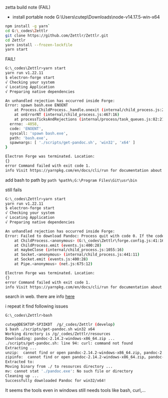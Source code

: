 zetta build note (FAIL)

- install portable node G:\Users\cutep\Downloads\node-v14.17.5-win-x64

```bash
npm install -g yarn`
cd G:\_codes\Zettlr
git clone https://github.com/Zettlr/Zettlr.git
cd Zettlr
yarn install --frozen-lockfile
yarn start
```

FAIL!

```bash
G:\_codes\Zettlr>yarn start
yarn run v1.22.11
$ electron-forge start
√ Checking your system
√ Locating Application
√ Preparing native dependencies

An unhandled rejection has occurred inside Forge:
Error: spawn bash.exe ENOENT
    at Process.ChildProcess._handle.onexit (internal/child_process.js:269:19)
    at onErrorNT (internal/child_process.js:467:16)
    at processTicksAndRejections (internal/process/task_queues.js:82:21) {
  errno: -4058,
  code: 'ENOENT',
  syscall: 'spawn bash.exe',
  path: 'bash.exe',
  spawnargs: [ './scripts/get-pandoc.sh', 'win32', 'x64' ]
}

Electron Forge was terminated. Location:
{}
error Command failed with exit code 1.
info Visit https://yarnpkg.com/en/docs/cli/run for documentation about this command.

```



add bash to path by `path %path%;G:\Program Files\Git\usr\bin`

still fails

```bash
G:\_codes\Zettlr>yarn start
yarn run v1.22.11
$ electron-forge start
√ Checking your system
√ Locating Application
√ Preparing native dependencies

An unhandled rejection has occurred inside Forge:
Error: Failed to download Pandoc: Process quit with code 0. If the code is 0, then there was error output.
    at ChildProcess.<anonymous> (G:\_codes\Zettlr\forge.config.js:41:16)
    at ChildProcess.emit (events.js:400:28)
    at maybeClose (internal/child_process.js:1055:16)
    at Socket.<anonymous> (internal/child_process.js:441:11)
    at Socket.emit (events.js:400:28)
    at Pipe.<anonymous> (net.js:675:12)

Electron Forge was terminated. Location:
{}
error Command failed with exit code 1.
info Visit https://yarnpkg.com/en/docs/cli/run for documentation about this command.
```



search in web. there are info [here](https://github.com/Zettlr/Zettlr/issues/1869)

i repeat it find following issues

```bash
G:\_codes\Zettlr>bash

cutep@DESKTOP-SP3IKDT  /g/_codes/Zettlr (develop)
$ bash ./scripts/get-pandoc.sh win32 x64
Working directory is /g/_codes/Zettlr/resources
Downloading: pandoc-2.14.2-windows-x86_64.zip ...
./scripts/get-pandoc.sh: line 94: curl: command not found
Extracting ...
unzip:  cannot find or open pandoc-2.14.2-windows-x86_64.zip, pandoc-2.14.2-windows-x86_64.zip.zip or pandoc-2.14.2-windows-x86_64.zip.ZIP.
zipinfo:  cannot find or open pandoc-2.14.2-windows-x86_64.zip, pandoc-2.14.2-windows-x86_64.zip.zip or pandoc-2.14.2-windows-x86_64.zip.ZIP.
Extracted to:
Moving binary from ./ to resources directory ...
mv: cannot stat './pandoc.exe': No such file or directory
Cleaning up ...
Successfully downloaded Pandoc for win32/x64!
```



It seems the tools even in windows still needs tools like bash, curl,...

